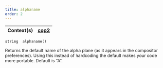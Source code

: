 ```yaml
---
title: alphaname
order: 2
---
```

| Context(s) | [cop2](../contexts/cop2.html) |
| --- | --- |

`string  alphaname()`

Returns the default name of the alpha plane (as it appears in the
compositor preferences). Using this instead of hardcoding the default
makes your code more portable. Default is “A”.
